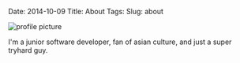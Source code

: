 Date: 2014-10-09
Title: About
Tags:
Slug: about

![profile picture](http://i.imgur.com/dm2H6ut.jpg)

I'm a junior software developer, fan of asian culture,
and just a super tryhard guy.
